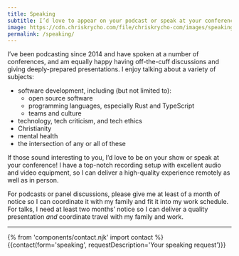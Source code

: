 ```yaml
---
title: Speaking
subtitle: I’d love to appear on your podcast or speak at your conference!
image: https://cdn.chriskrycho.com/file/chriskrycho-com/images/speaking.jpg
permalink: /speaking/
---
```


I’ve been podcasting since 2014 and have spoken at a number of conferences, and am equally happy having off-the-cuff discussions and giving deeply-prepared presentations. I enjoy talking about a variety of subjects:

- software development, including (but not limited to):
    - open source software
    - programming languages, especially Rust and TypeScript
    - teams and culture
- technology, tech criticism, and tech ethics
- Christianity
- mental health
- the intersection of any or all of these

If those sound interesting to you, I’d love to be on your show or speak at your conference! I have a top-notch recording setup with excellent audio and video equipment, so I can deliver a high-quality experience remotely as well as in person.

For podcasts or panel discussions, please give me at least of a month of notice so I can coordinate it with my family and fit it into my work schedule. For talks, I need at least two months’ notice so I can deliver a quality presentation *and* coordinate travel with my family and work.

---

{% from 'components/contact.njk' import contact %}
{{contact(form='speaking', requestDescription='Your speaking request')}}
